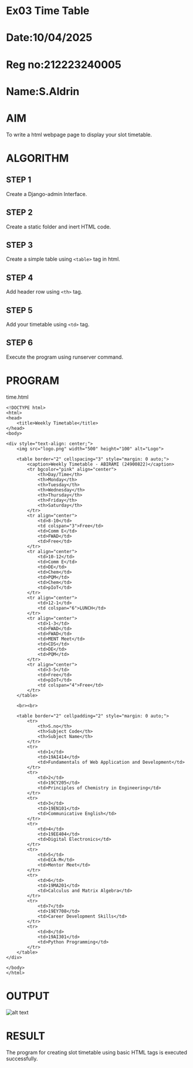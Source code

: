 # Ex03 Time Table
# Date:10/04/2025
# Reg no:212223240005
# Name:S.Aldrin
# AIM
To write a html webpage page to display your slot timetable.

# ALGORITHM
## STEP 1
Create a Django-admin Interface.

## STEP 2
Create a static folder and inert HTML code.

## STEP 3
Create a simple table using `<table>` tag in html.

## STEP 4
Add header row using `<th>` tag.

## STEP 5
Add your timetable using `<td>` tag.

## STEP 6
Execute the program using runserver command.

# PROGRAM
time.html
```
<!DOCTYPE html>
<html>
<head>
    <title>Weekly Timetable</title>
</head>
<body>

<div style="text-align: center;">
    <img src="logo.png" width="500" height="100" alt="Logo">
    
    <table border="2" cellspacing="3" style="margin: 0 auto;">
        <caption>Weekly Timetable - ABIRAMI (24900822)</caption>
        <tr bgcolor="pink" align="center">
            <th>Day/Time</th>
            <th>Monday</th>
            <th>Tuesday</th>
            <th>Wednesday</th>
            <th>Thursday</th>
            <th>Friday</th>
            <th>Saturday</th>
        </tr>
        <tr align="center">
            <td>8-10</td>
            <td colspan="3">Free</td>
            <td>Comm E</td>
            <td>FWAD</td>
            <td>Free</td>
        </tr>
        <tr align="center">
            <td>10-12</td>
            <td>Comm E</td>
            <td>DE</td>
            <td>Chem</td>
            <td>PQM</td>
            <td>Chem</td>
            <td>pIoT</td>
        </tr>
        <tr align="center">
            <td>12-1</td>
            <td colspan="6">LUNCH</td>
        </tr>
        <tr align="center">
            <td>1-3</td>
            <td>FWAD</td>
            <td>FWAD</td>
            <td>MENT Meet</td>
            <td>CDS</td>
            <td>DE</td>
            <td>PQM</td>
        </tr>
        <tr align="center">
            <td>3-5</td>
            <td>Free</td>
            <td>pIoT</td>
            <td colspan="4">Free</td>
        </tr>
    </table>

    <br><br>

    <table border="2" cellpadding="2" style="margin: 0 auto;">
        <tr>
            <th>S.no</th>
            <th>Subject Code</th>
            <th>Subject Name</th>
        </tr>
        <tr>
            <td>1</td>
            <td>19AI414</td>
            <td>Fundamentals of Web Application and Development</td>
        </tr>
        <tr>
            <td>2</td>
            <td>19CY205</td>
            <td>Principles of Chemistry in Engineering</td>
        </tr>
        <tr>
            <td>3</td>
            <td>19EN101</td>
            <td>Communicative English</td>
        </tr>
        <tr>
            <td>4</td>
            <td>19EE404</td>
            <td>Digital Electronics</td>
        </tr>
        <tr>
            <td>5</td>
            <td>ECA-M</td>
            <td>Mentor Meet</td>
        </tr>
        <tr>
            <td>6</td>
            <td>19MA201</td>
            <td>Calculus and Matrix Algebra</td>
        </tr>
        <tr>
            <td>7</td>
            <td>19EY708</td>
            <td>Career Development Skills</td>
        </tr>
        <tr>
            <td>8</td>
            <td>19AI301</td>
            <td>Python Programming</td>
        </tr>
    </table>
</div>

</body>
</html>

```
# OUTPUT

![alt text](<Screenshot 2025-05-03 215504.png>)

# RESULT
The program for creating slot timetable using basic HTML tags is executed successfully.
